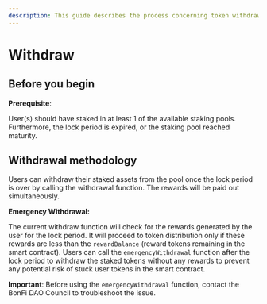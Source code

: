 ```yaml
---
description: This guide describes the process concerning token withdrawals
---
```


# Withdraw

## Before you begin

**Prerequisite**: 

User\(s\) should have staked in at least 1 of the available staking pools. Furthermore, the lock period is expired, or the staking pool reached maturity.

## **Withdrawal methodology**

Users can withdraw their staked assets from the pool once the lock period is over by calling the withdrawal function. The rewards will be paid out simultaneously. 

**Emergency Withdrawal:**

The current withdraw function will check for the rewards generated by the user for the lock period. It will proceed to token distribution only if these rewards are less than the `rewardBalance` \(reward tokens remaining in the smart contract\). Users can call the `emergencyWithdrawal` function after the lock period to withdraw the staked tokens without any rewards to prevent any potential risk of stuck user tokens in the smart contract.

**Important**: Before using the `emergencyWithdrawal` function, contact the BonFi DAO Council to troubleshoot the issue.


